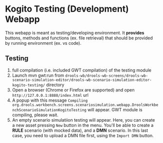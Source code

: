Kogito Testing (Development) Webapp
==================================

This webapp is meant as testing/developing environment. It **provides** buttons, methods and functions (ex. file retrieval) that should be provided by running environment (ex. vs code).

Testing
--------------
1. full compilation (i.e. included GWT compilation) of the testing module
2. Launch mvn gwt:run from `drools-wb/drools-wb-screens/drools-wb-scenario-simulation-editor/drools-wb-scenario-simulation-editor-kogito-testing/` directory
3. Open a browser (Chrome or Firefox are supported) and open `http://127.0.0.1:8888/index.html` url
4. A popup with this message `Compiling org.drools.workbench.screens.scenariosimulation.webapp.DroolsWorkbenchScenarioSimulationKogitoTesting` will appear. 
   GWT module is compiling, please wait.
5. An empty scenario simulatiion testing will appear. Here, you can create a new asset pressing
   `New` button in the menu. You'll be able to create a **RULE** scenario (with mocked data), 
   and a **DMN** scenario. In this last case, you need to upload a DMN file first, using the 
   `Import DMN` button.   
